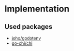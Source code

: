 # Implementation

## Used packages
- [joho/godotenv](github.com/joho/godotenv)
- [go-chi/chi](https://github.com/go-chi/chi)